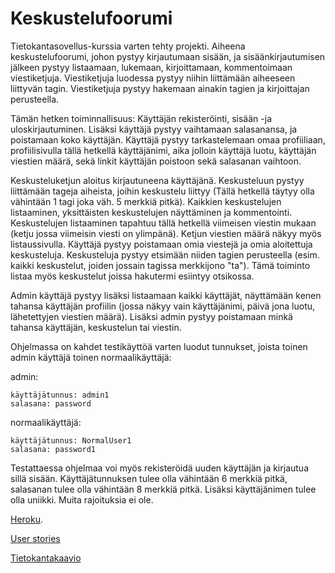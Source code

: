 # Keskustelufoorumi
Tietokantasovellus-kurssia varten tehty projekti. Aiheena keskustelufoorumi, johon pystyy kirjautumaan sisään, ja sisäänkirjautumisen jälkeen pystyy
listaamaan, lukemaan, kirjoittamaan, kommentoimaan viestiketjuja. Viestiketjuja luodessa pystyy niihin liittämään aiheeseen liittyvän tagin. Viestiketjuja pystyy hakemaan ainakin tagien ja kirjoittajan perusteella. 


Tämän hetken toiminnallisuus: 
Käyttäjän rekisteröinti, sisään -ja uloskirjautuminen. Lisäksi käyttäjä pystyy vaihtamaan salasanansa, ja poistamaan koko käyttäjän. Käyttäjä pystyy tarkastelemaan omaa profiiliaan, profiilisivulla tällä hetkellä käyttäjänimi, aika jolloin käyttäjä luotu, käyttäjän viestien määrä, sekä linkit käyttäjän poistoon sekä salasanan vaihtoon.

Keskusteluketjun aloitus kirjautuneena käyttäjänä. Keskusteluun pystyy liittämään tageja aiheista, joihin keskustelu liittyy (Tällä hetkellä täytyy olla vähintään 1 tagi joka väh. 5 merkkiä pitkä). Kaikkien keskustelujen listaaminen, yksittäisten keskustelujen näyttäminen ja kommentointi. Keskustelujen listaaminen tapahtuu tällä hetkellä viimeisen viestin mukaan (ketju jossa viimeisin viesti on ylimpänä). Ketjun viestien määrä näkyy myös listaussivulla. Käyttäjä pystyy poistamaan omia viestejä ja omia aloitettuja keskusteluja. Keskusteluja pystyy etsimään niiden tagien perusteella (esim. kaikki keskustelut, joiden jossain tagissa merkkijono "ta"). Tämä toiminto listaa myös keskustelut joissa hakutermi esiintyy otsikossa.

Admin käyttäjä pystyy lisäksi listaamaan kaikki käyttäjät, näyttämään kenen tahansa käyttäjän profiilin (jossa näkyy vain käyttäjänimi, päivä jona luotu, lähetettyjen viestien määrä). Lisäksi admin pystyy poistamaan minkä tahansa käyttäjän, keskustelun tai viestin.


Ohjelmassa on kahdet testikäyttöä varten luodut tunnukset, joista toinen admin käyttäjä toinen normaalikäyttäjä:


admin: 

    käyttäjätunnus: admin1
    salasana: password
    
normaalikäyttäjä:

    käyttäjätunnus: NormalUser1
    salasana: password1
    
Testattaessa ohjelmaa voi myös rekisteröidä uuden käyttäjän ja kirjautua sillä sisään. Käyttäjätunnuksen tulee olla vähintään 6 merkkiä pitkä, salasanan tulee olla vähintään 8 merkkiä pitkä. Lisäksi käyttäjänimen tulee olla uniikki. Muita rajoituksia ei ole.

[Heroku](https://murmuring-fortress-85968.herokuapp.com).

[User stories](https://github.com/RoopeNiemi/tsoha19-projekti/blob/master/Documentation/Userstories.md)

[Tietokantakaavio](https://github.com/RoopeNiemi/tsoha19-projekti/blob/master/Documentation/databaseschema.md)
